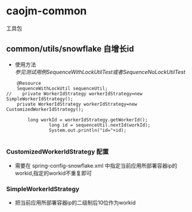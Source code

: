 # caojm-common
工具包

## common/utils/snowflake 自增长id
* 使用方法 <br/>
    *参见测试用例SequenceWithLockUtilTest或者SequenceNoLockUtilTest*
```  
    @Resource
    SequenceWithLockUtil sequenceUtil;
//    private WorkerIdStrategy workerIdStrategy=new SimpleWorkerIdStrategy();
    private WorkerIdStrategy workerIdStrategy=new CustomizedWorkerIdStrategy();
    
        long workId = workerIdStrategy.getWorkerId();
                long id = sequenceUtil.nextId(workId);
                System.out.println("id="+id);
    
``` 

### CustomizedWorkerIdStrategy 配置
 * 需要在 spring-config-snowflake.xml 中指定当前应用所部署容器ip的workid,指定的workid不重复即可
 
### SimpleWorkerIdStrategy 
 * 把当前应用所部署容器ip的二级制后10位作为workid